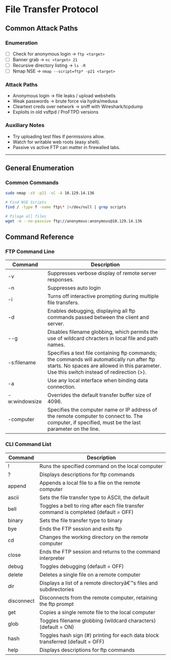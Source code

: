 # File Transfer Protocol

## Common Attack Paths

### Enumeration
- [ ] Check for anonymous login → `ftp <target>`
- [ ] Banner grab → `nc <target> 21`
- [ ] Recursive directory listing → `ls -R`
- [ ] Nmap NSE → `nmap --script=ftp* -p21 <target>`

### Attack Paths
- Anonymous login → file leaks / upload webshells
- Weak passwords → brute force via hydra/medusa
- Cleartext creds over network → sniff with Wireshark/tcpdump
- Exploits in old vsftpd / ProFTPD versions

### Auxiliary Notes
- Try uploading test files if permissions allow.
- Watch for writable web roots (easy shell).
- Passive vs active FTP can matter in firewalled labs.

---

## General Enumeration

### Common Commands

```bash
sudo nmap -sV -p21 -sC -A 10.129.14.136

# Find NSE Scripts
find / -type f -name ftp\* 2>/dev/null | grep scripts

# Pilage all files
wget -m --no-passive ftp://anonymous:anonymous@10.129.14.136
```

## Command Reference

### FTP Command Line

| Command | Description |
|  --- |  --- |
| \-v | Suppresses verbose display of remote server responses. |
| \-n | Suppresses auto login |
| \-i | Turns off interactive prompting during multiple file transfers. |
| \-d | Enables debugging, displaying all ftp commands passed between the client and server. |
| --g | Disables filename globbing, which permits the use of wildcard chracters in local file and path names. |
| \-s:filename | Specifies a text file containing ftp commands; the commands will automatically run after ftp starts. No spaces are allowed in this parameter. Use this switch instead of redirection (>). |
| \-a | Use any local interface when binding data connection. |
| \-w:windowsize | Overrides the default transfer buffer size of 4096. |
| \-computer | Specifies the computer name or IP address of the remote computer to connect to. The computer, if specified, must be the last parameter on the line. |

### CLI Command List

| Command | Description |
|  --- |  --- |
| ! | Runs the specified command on the local computer |
| ? | Displays descriptions for ftp commands |
| append | Appends a local file to a file on the remote computer |
| ascii | Sets the file transfer type to ASCII, the default |
| bell | Toggles a bell to ring after each file transfer command is completed (default = OFF) |
| binary | Sets the file transfer type to binary |
| bye | Ends the FTP session and exits ftp |
| cd | Changes the working directory on the remote computer |
| close | Ends the FTP session and returns to the command interpreter |
| debug | Toggles debugging (default = OFF) |
| delete | Deletes a single file on a remote computer |
| dir | Displays a list of a remote directoryâ€™s files and subdirectories |
| disconnect | Disconnects from the remote computer, retaining the ftp prompt |
| get | Copies a single remote file to the local computer |
| glob | Toggles filename globbing (wildcard characters) (default = ON) |
| hash | Toggles hash sign (#) printing for each data block transferred (default = OFF) |
| help | Displays descriptions for ftp commands |

